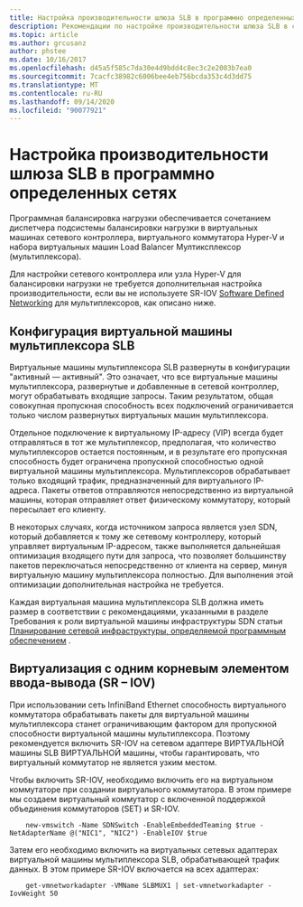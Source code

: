 ```yaml
---
title: Настройка производительности шлюза SLB в программно определенных сетях
description: Рекомендации по настройке производительности шлюза SLB в сетях SDN
ms.topic: article
ms.author: grcusanz
author: phstee
ms.date: 10/16/2017
ms.openlocfilehash: d45a5f585c7da30e4d9bdd4c8ec3c2e2003b7ea0
ms.sourcegitcommit: 7cacfc38982c6006bee4eb756bcda353c4d3dd75
ms.translationtype: MT
ms.contentlocale: ru-RU
ms.lasthandoff: 09/14/2020
ms.locfileid: "90077921"
---
```

# <a name="slb-gateway-performance-tuning-in-software-defined-networks"></a>Настройка производительности шлюза SLB в программно определенных сетях

Программная балансировка нагрузки обеспечивается сочетанием диспетчера подсистемы балансировки нагрузки в виртуальных машинах сетевого контроллера, виртуального коммутатора Hyper-V и набора виртуальных машин Load Balancer Мултиксплексор (мультиплексора).

Для настройки сетевого контроллера или узла Hyper-V для балансировки нагрузки не требуется дополнительная настройка производительности, если вы не используете SR-IOV [Software Defined Networking](index.md) для мультиплексоров, как описано ниже.

## <a name="slb-mux-vm-configuration"></a>Конфигурация виртуальной машины мультиплексора SLB

Виртуальные машины мультиплексора SLB развернуты в конфигурации "активный — активный".  Это означает, что все виртуальные машины мультиплексора, развернутые и добавленные в сетевой контроллер, могут обрабатывать входящие запросы.  Таким результатом, общая совокупная пропускная способность всех подключений ограничивается только числом развернутых виртуальных машин мультиплексора.

Отдельное подключение к виртуальному IP-адресу (VIP) всегда будет отправляться в тот же мультиплексор, предполагая, что количество мультиплексоров остается постоянным, и в результате его пропускная способность будет ограничена пропускной способностью одной виртуальной машины мультиплексора.  Мультиплексоров обрабатывает только входящий трафик, предназначенный для виртуального IP-адреса.  Пакеты ответов отправляются непосредственно из виртуальной машины, которая отправляет ответ физическому коммутатору, который пересылает его клиенту.

В некоторых случаях, когда источником запроса является узел SDN, который добавляется к тому же сетевому контроллеру, который управляет виртуальным IP-адресом, также выполняется дальнейшая оптимизация входящего пути для запроса, что позволяет большинству пакетов переключаться непосредственно от клиента на сервер, минуя виртуальную машину мультиплексора полностью.  Для выполнения этой оптимизации дополнительная настройка не требуется.

Каждая виртуальная машина мультиплексора SLB должна иметь размер в соответствии с рекомендациями, указанными в разделе Требования к роли виртуальной машины инфраструктуры SDN статьи  [Планирование сетевой инфраструктуры, определяемой программным обеспечением](../../../../networking/sdn/plan/Plan-a-Software-Defined-Network-Infrastructure.md) .

## <a name="single-root-io-virtualization-sr-iov"></a>Виртуализация с одним корневым элементом ввода-вывода (SR – IOV)

При использовании сеть InfiniBand Ethernet способность виртуального коммутатора обрабатывать пакеты для виртуальной машины мультиплексора станет ограничивающим фактором для пропускной способности виртуальной машины мультиплексора.  Поэтому рекомендуется включить SR-IOV на сетевом адаптере ВИРТУАЛЬНОЙ машины SLB ВИРТУАЛЬНОЙ машины, чтобы гарантировать, что виртуальный коммутатор не является узким местом.

Чтобы включить SR-IOV, необходимо включить его на виртуальном коммутаторе при создании виртуального коммутатора.  В этом примере мы создаем виртуальный коммутатор с включенной поддержкой объединения коммутаторов (SET) и SR-IOV.
``` syntax
    new-vmswitch -Name SDNSwitch -EnableEmbeddedTeaming $true -NetAdapterName @("NIC1", "NIC2") -EnableIOV $true
```
Затем его необходимо включить на виртуальных сетевых адаптерах виртуальной машины мультиплексора SLB, обрабатывающей трафик данных.  В этом примере SR-IOV включается на всех адаптерах:
``` syntax
    get-vmnetworkadapter -VMName SLBMUX1 | set-vmnetworkadapter -IovWeight 50
```
